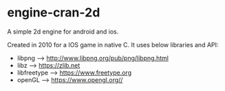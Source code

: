 # engine-cran-2d
A simple 2d engine for android and ios.

Created in 2010 for a IOS game in native C. It uses below libraries and API:
- libpng --> http://www.libpng.org/pub/png/libpng.html
- libz --> https://zlib.net
- libfreetype --> https://www.freetype.org
- openGL --> https://www.opengl.org//
